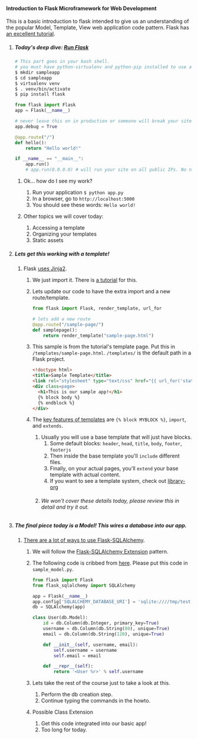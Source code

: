 

#### Introduction to Flask Microframework for Web Development

This is a basic introduction to flask intended to give us an understanding of the popular Model, Template, View web application code pattern. Flask has [an excellent tutorial](http://flask.pocoo.org/docs/0.10/).


1. ##### Today's deep dive: [Run Flask](http://flask.pocoo.org/)

    ```bash
    # This part goes in your bash shell.
    # you must have python-virtualenv and python-pip installed to use a virtualenv
    $ mkdir sampleapp
    $ cd sampleapp
    $ virtualenv venv
    $ . venv/bin/activate
    $ pip install flask
    ```

    ```python
    from flask import Flask
    app = Flask(__name__)

	# never leave this on in production or someone will break your site.
	app.debug = True

    @app.route("/")
    def hello():
        return "Hello world!"

    if __name__ == "__main__":
        app.run()
		# app.run(0.0.0.0) # will run your site on all public IPs. No need to do this.
    ```

    1. Ok... how do I see my work?
        1. Run your application `$ python app.py`
        2. In a browser, go to `http://localhost:5000`
        3. You should see these words: `Hello world!`

    2. Other topics we will cover today:
        1. Accessing a template
        2. Organizing your templates
        3. Static assets


2. ##### Lets get this working with a template!

    1. Flask [uses Jinja2](http://jinja.pocoo.org/docs/dev/).
        1. We just import it. There is [a tutorial](http://flask.pocoo.org/docs/0.10/tutorial/templates/) for this.
        2. Lets update our code to have the extra import and a new route/template.

            ```python
            from flask import Flask, render_template, url_for
            
            # lets add a new route
            @app.route("/sample-page/")
            def samplepage():
                return render_template("sample-page.html")
            ```

        3. This sample is from the tutorial's template page. Put this in `/templates/sample-page.html`. `/templates/` is the default path in a Flask project.

            ```html
            <!doctype html>
            <title>Sample Template</title>
            <link rel="stylesheet" type="text/css" href="{{ url_for('static', filename='style.css') }}">
            <div class=page>
              <h1>This is our sample app!</h1>
              {% block body %}
              {% endblock %}
            </div>
            ```

        4. The [key features of templates](http://flask.pocoo.org/docs/0.10/patterns/templateinheritance/) are `{% block MYBLOCK %}`, `import`, and `extends`.
            1. Usually you will use a base template that will just have blocks.
                1. Some default blocks: `header`, `head`, `title`, `body`, `footer`, `footerjs`
                2. Then inside the base template you'll `include` different files.
                3. Finally, on your actual pages, you'll `extend` your base template with actual content.
                4. If you want to see a template system, check out [library-org](https://github.com/robbintt/library-org)
            2. ###### We won't cover these details today, please review this in detail and try it out.
        


3. ##### The final piece today is a Model! This wires a database into our app.

    1. [There are a lot of ways to use Flask-SQLAlchemy](http://flask.pocoo.org/docs/0.10/patterns/sqlalchemy/).
        1. We will follow the [Flask-SQLAlchemy Extension](http://flask-sqlalchemy.pocoo.org/2.1/) pattern.
        2. The following code is cribbed from [here](http://flask-sqlalchemy.pocoo.org/2.1/quickstart/#a-minimal-application). Please put this code in `sample_model.py`.

            ```python
			from flask import Flask
			from flask_sqlalchemy import SQLAlchemy

			app = Flask(__name__)
			app.config['SQLALCHEMY_DATABASE_URI'] = 'sqlite:////tmp/test.db'
			db = SQLAlchemy(app)

			class User(db.Model):
				id = db.Column(db.Integer, primary_key=True)
				username = db.Column(db.String(80), unique=True)
				email = db.Column(db.String(120), unique=True)

				def __init__(self, username, email):
					self.username = username
					self.email = email

				def __repr__(self):
					return '<User %r>' % self.username
            ```

        2. Lets take the rest of the course just to take a look at this.
            1. Perform the db creation step.
            2. Continue typing the commands in the howto.
        
        3. Possible Class Extension 
            1. Get this code integrated into our basic app!  
            2. Too long for today.


